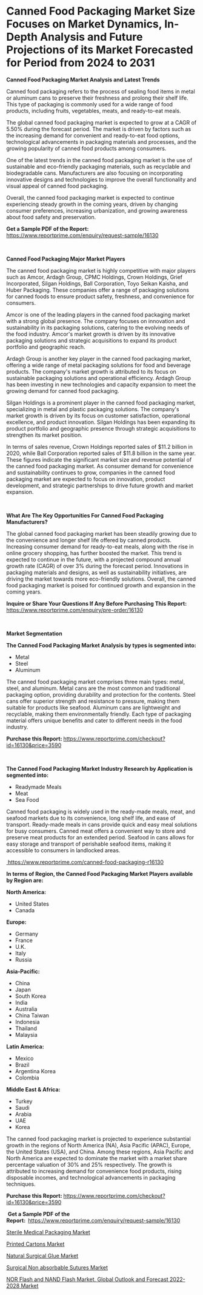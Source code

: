 <p><h1>Canned Food Packaging Market Size Focuses on Market Dynamics, In-Depth Analysis and Future Projections of its Market Forecasted for Period from 2024 to 2031</h1></p><p><strong>Canned Food Packaging Market Analysis and Latest Trends</strong></p>
<p><p>Canned food packaging refers to the process of sealing food items in metal or aluminum cans to preserve their freshness and prolong their shelf life. This type of packaging is commonly used for a wide range of food products, including fruits, vegetables, meats, and ready-to-eat meals.</p><p>The global canned food packaging market is expected to grow at a CAGR of 5.50% during the forecast period. The market is driven by factors such as the increasing demand for convenient and ready-to-eat food options, technological advancements in packaging materials and processes, and the growing popularity of canned food products among consumers.</p><p>One of the latest trends in the canned food packaging market is the use of sustainable and eco-friendly packaging materials, such as recyclable and biodegradable cans. Manufacturers are also focusing on incorporating innovative designs and technologies to improve the overall functionality and visual appeal of canned food packaging.</p><p>Overall, the canned food packaging market is expected to continue experiencing steady growth in the coming years, driven by changing consumer preferences, increasing urbanization, and growing awareness about food safety and preservation.</p></p>
<p><strong>Get a Sample PDF of the Report:&nbsp;</strong> <a href="https://www.reportprime.com/enquiry/request-sample/16130">https://www.reportprime.com/enquiry/request-sample/16130</a></p>
<p>&nbsp;</p>
<p><strong>Canned Food Packaging Major Market Players</strong></p>
<p><p>The canned food packaging market is highly competitive with major players such as Amcor, Ardagh Group, CPMC Holdings, Crown Holdings, Grief Incorporated, Silgan Holdings, Ball Corporation, Toyo Seikan Kaisha, and Huber Packaging. These companies offer a range of packaging solutions for canned foods to ensure product safety, freshness, and convenience for consumers.</p><p>Amcor is one of the leading players in the canned food packaging market with a strong global presence. The company focuses on innovation and sustainability in its packaging solutions, catering to the evolving needs of the food industry. Amcor's market growth is driven by its innovative packaging solutions and strategic acquisitions to expand its product portfolio and geographic reach.</p><p>Ardagh Group is another key player in the canned food packaging market, offering a wide range of metal packaging solutions for food and beverage products. The company's market growth is attributed to its focus on sustainable packaging solutions and operational efficiency. Ardagh Group has been investing in new technologies and capacity expansion to meet the growing demand for canned food packaging.</p><p>Silgan Holdings is a prominent player in the canned food packaging market, specializing in metal and plastic packaging solutions. The company's market growth is driven by its focus on customer satisfaction, operational excellence, and product innovation. Silgan Holdings has been expanding its product portfolio and geographic presence through strategic acquisitions to strengthen its market position.</p><p>In terms of sales revenue, Crown Holdings reported sales of $11.2 billion in 2020, while Ball Corporation reported sales of $11.8 billion in the same year. These figures indicate the significant market size and revenue potential of the canned food packaging market. As consumer demand for convenience and sustainability continues to grow, companies in the canned food packaging market are expected to focus on innovation, product development, and strategic partnerships to drive future growth and market expansion.</p></p>
<p>&nbsp;</p>
<p><strong>What Are The Key Opportunities For Canned Food Packaging Manufacturers?</strong></p>
<p><p>The global canned food packaging market has been steadily growing due to the convenience and longer shelf life offered by canned products. Increasing consumer demand for ready-to-eat meals, along with the rise in online grocery shopping, has further boosted the market. This trend is expected to continue in the future, with a projected compound annual growth rate (CAGR) of over 3% during the forecast period. Innovations in packaging materials and designs, as well as sustainability initiatives, are driving the market towards more eco-friendly solutions. Overall, the canned food packaging market is poised for continued growth and expansion in the coming years.</p></p>
<p><strong>Inquire or Share Your Questions If Any Before Purchasing This Report:</strong> <a href="https://www.reportprime.com/enquiry/pre-order/16130">https://www.reportprime.com/enquiry/pre-order/16130</a></p>
<p>&nbsp;</p>
<p><strong>Market Segmentation</strong></p>
<p><strong>The Canned Food Packaging Market Analysis by types is segmented into:</strong></p>
<p><ul><li>Metal</li><li>Steel</li><li>Aluminum</li></ul></p>
<p><p>The canned food packaging market comprises three main types: metal, steel, and aluminum. Metal cans are the most common and traditional packaging option, providing durability and protection for the contents. Steel cans offer superior strength and resistance to pressure, making them suitable for products like seafood. Aluminum cans are lightweight and recyclable, making them environmentally friendly. Each type of packaging material offers unique benefits and cater to different needs in the food industry.</p></p>
<p><strong>Purchase this Report:&nbsp;</strong><a href="https://www.reportprime.com/checkout?id=16130&price=3590">https://www.reportprime.com/checkout?id=16130&price=3590</a></p>
<p>&nbsp;</p>
<p><strong>The Canned Food Packaging Market Industry Research by Application is segmented into:</strong></p>
<p><ul><li>Readymade Meals</li><li>Meat</li><li>Sea Food</li></ul></p>
<p><p>Canned food packaging is widely used in the ready-made meals, meat, and seafood markets due to its convenience, long shelf life, and ease of transport. Ready-made meals in cans provide quick and easy meal solutions for busy consumers. Canned meat offers a convenient way to store and preserve meat products for an extended period. Seafood in cans allows for easy storage and transport of perishable seafood items, making it accessible to consumers in landlocked areas.</p></p>
<p><a href="https://www.reportprime.com/canned-food-packaging-r16130">&nbsp;https://www.reportprime.com/canned-food-packaging-r16130</a></p>
<p><strong>In terms of Region, the Canned Food Packaging Market Players available by Region are:</strong></p>
<p>
    <p> <strong> North America: </strong>
        <ul>
            <li>United States</li>
            <li>Canada</li>
        </ul>
        </p> 
    <p> <strong> Europe: </strong>
        <ul>
            <li>Germany</li>
            <li>France</li>
            <li>U.K.</li>
            <li>Italy</li>
            <li>Russia</li>
        </ul>
        </p> 
    <p> <strong> Asia-Pacific: </strong>
        <ul>
            <li>China</li>
            <li>Japan</li>
            <li>South Korea</li>
            <li>India</li>
            <li>Australia</li>
            <li>China Taiwan</li>
            <li>Indonesia</li>
            <li>Thailand</li>
            <li>Malaysia</li>
        </ul>
        </p> 
    <p> <strong> Latin America: </strong>
        <ul>
            <li>Mexico</li>
            <li>Brazil</li>
            <li>Argentina Korea</li>
            <li>Colombia</li>
        </ul>
        </p> 
    <p> <strong> Middle East & Africa: </strong>
        <ul>
            <li>Turkey</li>
            <li>Saudi</li>
            <li>Arabia</li>
            <li>UAE</li>
            <li>Korea</li>
        </ul>
    </p>
    </p>
<p><p>The canned food packaging market is projected to experience substantial growth in the regions of North America (NA), Asia Pacific (APAC), Europe, the United States (USA), and China. Among these regions, Asia Pacific and North America are expected to dominate the market with a market share percentage valuation of 30% and 25% respectively. The growth is attributed to increasing demand for convenience food products, rising disposable incomes, and technological advancements in packaging techniques.</p></p>
<p><strong>Purchase this Report: </strong><a href="https://www.reportprime.com/checkout?id=16130&price=3590">https://www.reportprime.com/checkout?id=16130&price=3590</a></p>
<p>&nbsp;<strong>Get a Sample PDF of the Report:&nbsp;&nbsp;</strong><a href="https://www.reportprime.com/enquiry/request-sample/16130">https://www.reportprime.com/enquiry/request-sample/16130</a></p>
<p><strong></strong></p>
<p><p><a href="https://github.com/RickHolmes3/Market-Research-Report-List-6/blob/main/sterile-medical-packaging-market.md">Sterile Medical Packaging Market</a></p><p><a href="https://github.com/Krish2023na/Market-Research-Report-List-6/blob/main/printed-cartons-market.md">Printed Cartons Market</a></p><p><a href="https://medium.com/@jackiegrady1910/natural-surgical-glue-market-indicators-market-size-regional-breakdown-market-player-analysis-0f3c402f5041">Natural Surgical Glue Market</a></p><p><a href="https://medium.com/@jackiegrady1910/surgical-non-absorbable-sutures-market-share-and-new-trends-analysis-by-its-type-application-d66e31189cce">Surgical Non absorbable Sutures Market</a></p><p><a href="https://issuu.com/reportprime-2/docs/nor-flash-and-nand-flash-market-glo_292c0d1e1fe418">NOR Flash and NAND Flash Market, Global Outlook and Forecast 2022-2028 Market</a></p></p>